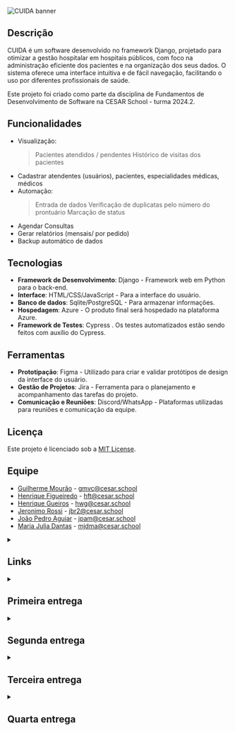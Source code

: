 ![CUIDA banner](https://github.com/user-attachments/assets/6b6bee69-c34e-408c-86ef-3812a4c3b6a9)

## Descrição

CUIDA é um software desenvolvido no framework Django, projetado para otimizar a gestão hospitalar em hospitais públicos, com foco na administração eficiente dos pacientes e na organização dos seus dados. O sistema oferece uma interface intuitiva e de fácil navegação, facilitando o uso por diferentes profissionais de saúde.

Este projeto foi criado como parte da disciplina de Fundamentos de Desenvolvimento de Software na CESAR School - turma 2024.2.

## Funcionalidades

- Visualização:
    >Pacientes atendidos / pendentes
    >Histórico de visitas dos pacientes
- Cadastrar atendentes (usuários), pacientes, especialidades médicas, médicos
- Automação:
    >Entrada de dados
    >Verificação de duplicatas pelo número do prontuário
    >Marcação de status
- Agendar Consultas
- Gerar relatórios (mensais/ por pedido)
- Backup automático de dados

## Tecnologias

- **Framework de Desenvolvimento**: Django - Framework web em Python para o back-end.
- **Interface**: HTML/CSS/JavaScript - Para a interface do usuário.
- **Banco de dados**: Sqlite/PostgreSQL - Para armazenar informações.
- **Hospedagem**: Azure - O produto final será hospedado na plataforma Azure.
- **Framework de Testes**: Cypress . Os testes automatizados estão sendo feitos com auxílio do Cypress.

## Ferramentas

- **Prototipação**: Figma - Utilizado para criar e validar protótipos de design da interface do usuário.
- **Gestão de Projetos**: Jira - Ferramenta para o planejamento e acompanhamento das tarefas do projeto.
- **Comunicação e Reuniões**: Discord/WhatsApp - Plataformas utilizadas para reuniões e comunicação da equipe.

## Licença

Este projeto é licenciado sob a [MIT License](https://opensource.org/licenses/MIT).

## Equipe

- [Guilherme Mourão](https://github.com/guilhermemouraovc) - gmvc@cesar.school
- [Henrique Figueiredo](https://github.com/fthenri) - hft@cesar.school
- [Henrique Gueiros](https://github.com/henrique-gueiros) - hwg@cesar.school
- [Jeronimo Rossi](https://github.com/Jeraross) - jbr2@cesar.school
- [João Pedro Aguiar](https://github.com/Jp-moraiss) - jpam@cesar.school
- [Maria Julia Dantas](https://github.com/mariajuliadantas) - mjdma@cesar.school

<details>
<summary><h2>Links</h2></summary>

<div align="center">
    <a href="https://cuida.azurewebsites.net/">
        <img src="https://img.shields.io/badge/Site%20Azure-0078D4?style=for-the-badge&logo=Microsoft-Azure&logoColor=white" alt="Site Azure">
    </a>
    <a href="https://projetofds-2.atlassian.net/jira/software/projects/SCRUM/boards/1/backlog">
        <img src="https://img.shields.io/badge/Jira-0052CC?style=for-the-badge&logo=Jira&logoColor=white" alt="Jira">
    </a>
    <a href="https://www.figma.com/design/CndQKFYTloNvwzZdAP9MBW/CUIDA?node-id=0-1&t=9B6yPwZDwriNW5Py-1">
        <img src="https://img.shields.io/badge/Figma%20do%20Projeto-0AC97F?style=for-the-badge&logo=Figma&logoColor=white" alt="Figma">
    </a>
</div>

---

</details>


<details>
<summary><h2>Primeira entrega</h2></summary>

[Screencast do protótipo](https://youtu.be/rj-HaZjpsRU)

[Link do jira da equipe](https://projetofds-2.atlassian.net/jira/software/projects/SCRUM/boards/1/backlog)

![backlog](https://github.com/user-attachments/assets/19e4291e-e775-4708-9ecc-9d0093c022de)

![Sprint](https://github.com/user-attachments/assets/83452c10-191d-45f9-af89-4f5c09271bb1)


O objetivo deste sprint é estabelecer a base operacional do sistema, focando em funcionalidades críticas para o gerenciamento de usuários e a integridade dos dados. Isso inclui o desenvolvimento das seguintes funcionalidades:

Cadastro de Usuários: Implementar a funcionalidade para que administradores possam cadastrar médicos, atendentes e outros administradores, garantindo que as permissões de acesso ao sistema sejam devidamente gerenciadas.

Visualização de Pacientes Atendidos/Pendentes: Criar uma interface que permita aos administradores acompanhar o status dos pacientes, visualizando facilmente quais foram atendidos e quais estão pendentes, para melhorar a gestão e priorização dos atendimentos.

Verificação de Duplicatas pelo Número do Prontuário: Desenvolver um mecanismo de verificação automática para identificar e evitar a criação de registros duplicados no sistema, garantindo a precisão e a integridade dos dados dos pacientes.

Resultado Esperado: Ao final deste sprint, o sistema deve ser capaz de gerenciar diferentes tipos de usuários com permissões adequadas, permitir o acompanhamento eficaz dos atendimentos, e assegurar que os dados dos pacientes sejam únicos e precisos.
</details>

<details>
<summary><h2>Segunda entrega</h2></summary>

![print jira](https://github.com/user-attachments/assets/9bc67e63-33ab-4a5b-9a38-0f2d70de8f51)

![print backlog](https://github.com/user-attachments/assets/dbd63170-59f0-4090-9376-496df929f044)

[Screencast](https://youtu.be/VcyipfuOsEo)
</details>

<details>
<summary><h2>Terceira entrega</h2></summary>

![print_backlog](https://github.com/user-attachments/assets/250a3554-bfe6-41d6-a7ac-29806c74e239)
![print_painel](https://github.com/user-attachments/assets/bd59a012-737b-4716-b970-1682d933725a)

[Screencast Azure](https://youtu.be/cp6oxWRFipo)

[Screencast Testes](https://youtu.be/qOd59qAeruw)

[Screencast Figma](https://youtu.be/-xv2u3OiRsc)
</details>

<details>
<summary><h2>Quarta entrega</h2></summary>

![print_backlog](https://github.com/user-attachments/assets/20f334d2-6466-49f8-a683-0571d8ce5f6a)
![print_painel](https://github.com/user-attachments/assets/10329099-8668-482f-90b5-36d9b774f9f1)
![print issues/bug tracker](https://github.com/user-attachments/assets/27a359fd-9107-4fcc-814f-8fd0189700b4)


</details>




